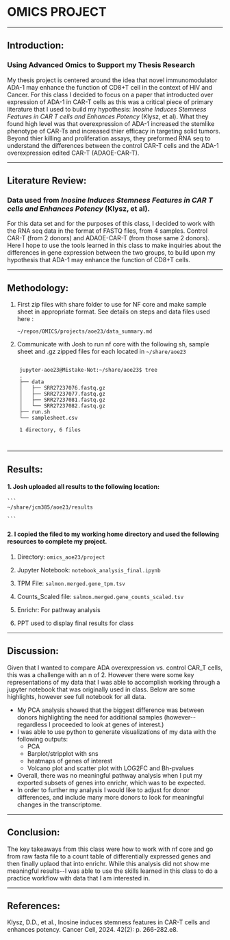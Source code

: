# OMICS PROJECT

***

## Introduction:

### Using Advanced Omics to Support my Thesis Research

My thesis project is centered around the idea that novel immunomodulator ADA-1 may enhance the function of CD8+T cell in the context of HIV and Cancer. For this class I decided to focus on a paper that introducted over expression of ADA-1 in CAR-T cells as this was a critical piece of primary literature that I used to build my hypothesis: *Inosine Induces Stemness Features in CAR T cells and Enhances Potency* (Klysz, et al).  What they found high level was that overexpression of ADA-1 increased the stemlike phenotype of CAR-Ts and increased thier efficacy in targeting solid tumors. Beyond thier killing and proliferation assays, they preformed RNA seq to understand the differences between the control CAR-T cells and the ADA-1 overexpression edited CAR-T (ADAOE-CAR-T). 

***

## Literature Review:

### Data used from *Inosine Induces Stemness Features in CAR T cells and Enhances Potency* (Klysz, et al). 

For this data set and for the purposes of this class, I decided to work with the RNA seq data in the format of FASTQ files, from 4 samples. Control CAR-T (from 2 donors) and ADAOE-CAR-T (from those same 2 donors). Here I hope to use the tools learned in this class to make inquiries about the differences in gene expression between the two groups, to build upon my hypothesis that ADA-1 may enhance the function of CD8+T cells. 

***

## Methodology:

1. First zip files with share folder to use for NF core and make sample sheet in appropriate format. See details on steps and data files used here : 

    ```
    ~/repos/OMICS/projects/aoe23/data_summary.md
    ```

2. Communicate with Josh to run nf core with the following sh, sample sheet and .gz zipped files for each located in `~/share/aoe23`



```

    jupyter-aoe23@Mistake-Not:~/share/aoe23$ tree
    .
    ├── data
    │   ├── SRR27237076.fastq.gz
    │   ├── SRR27237077.fastq.gz
    │   ├── SRR27237081.fastq.gz
    │   └── SRR27237082.fastq.gz
    ├── run.sh
    └── samplesheet.csv

    1 directory, 6 files



```

***

## Results:

#### 1. Josh uploaded all results to the following location: 
    ```
    ~/share/jcm385/aoe23/results

    ```
    
#### 2. I copied the filed to my working home directory and used the following resources to complete my project. 
       
1. Directory: `omics_aoe23/project`
       
2. Jupyter Notebook: `notebook_analysis_final.ipynb`
        
3. TPM File: `salmon.merged.gene_tpm.tsv`
        
4. Counts_Scaled file: `salmon.merged.gene_counts_scaled.tsv`     
        
5. Enrichr: For pathway analysis
        
6. PPT used to display final results for class

***

## Discussion: 

Given that I wanted to compare ADA overexpression vs. control CAR_T cells, this was a challenge with an n of 2. However there were some key representations of my data that I was able to accomplish working through a jupyter notebook that was originally used in class. Below are some highlights, however see full notebook for all data. 
- My PCA analysis showed that the biggest difference was between donors highlighting the need for additional samples (however--regardless I proceeded to look at genes of interest.)
- I was able to use python to generate visualizations of my data with the following outputs:
    - PCA
    - Barplot/stripplot with sns
    - heatmaps of genes of interest 
    - Volcano plot and scatter plot with LOG2FC and Bh-pvalues
- Overall, there was no meaningful pathway analysis when I put my exported subsets of genes into enrichr, which was to be expected. 
- In order to further my analysis I would like to adjust for donor differences, and include many more donors to look for meaningful changes in the transcriptome. 
    
***

## Conclusion: 

The key takeaways from this class were how to work with nf core and go from raw fasta file to a count table of differentially expressed genes and then finally uplaod that into enrichr. While this analysis did not show me meaningful results--I was able to use the skills learned in this class to do a practice workflow with data that I am interested in. 

***

## References:
 
Klysz, D.D., et al., Inosine induces stemness features in CAR-T cells and enhances potency. Cancer Cell, 2024. 42(2): p. 266-282.e8.
